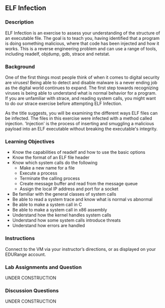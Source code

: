 ## ELF Infection

### Description

ELF Infection is an exercise to assess your understanding of the
structure of an executable file. The goal is to teach you, having
identified that a program is doing something malicious, where that code
has been injected and how it works. This is a reverse engineering
problem and can use a range of tools, including readelf, objdump, gdb,
strace and netstat.

### Background

One of the first things most people think of when it comes to digital
security are viruses! Being able to detect and disable malware is a
never ending job as the digital world continues to expand. The first
step towards recognizing viruses is being able to understand what is
normal behavior for a program. If you are unfamiliar with strace, and
reading system calls, you might want to do our strace exercise before
attempting ELF Infection.

As the title suggests, you will be examining the different ways ELF
files can be infected. The files in this exercise were infected with a
method called injection. 'Injection' is the process of inserting and
smuggling a malicious payload into an ELF executable without breaking
the executable's integrity.

### Learning Objectives

* Know the capabilities of readelf and how to use the basic options
* Know the format of an ELF file header
* Know which system calls do the following
  - Make a new name for a file
  - Execute a process
  - Terminate the calling process
  - Create message buffer and read from the message queue
  - Assign the local IP address and port for a socket
* Be familiar with the general classes of system calls
* Be able to read a system trace and know what is normal vs abnormal
* Be able to make a system call in C
* Be able to make a system call in x86 assembly
* Understand how the kernel handles system calls
* Understand how some system calls introduce threats
* Understand how errors are handled

### Instructions

Connect to the VM via your instructor’s directions, or as displayed on
your EDURange account.

### Lab Assignments and Question

UNDER CONSTRUCTION

### Discussion Questions

UNDER CONSTRUCTION
